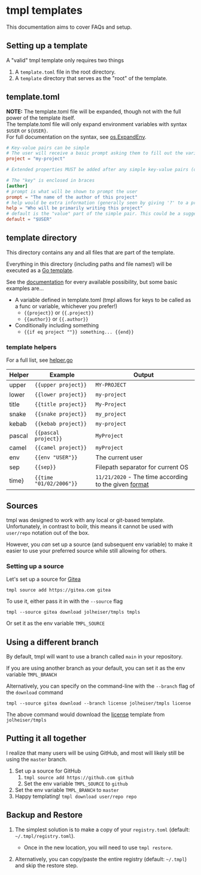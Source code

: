 # tmpl templates

This documentation aims to cover FAQs and setup.

## Setting up a template

A "valid" tmpl template only requires two things

1. A `template.toml` file in the root directory.
2. A `template` directory that serves as the "root" of the template.

## template.toml

**NOTE:** The template.toml file will be expanded, though not with the full power of the template itself.  
The template.toml file will only expand environment variables with syntax `$USER` or `${USER}`.  
For full documentation on the syntax, see [os.ExpandEnv](https://golang.org/pkg/os/#ExpandEnv).

```toml
# Key-value pairs can be simple
# The user will receive a basic prompt asking them to fill out the variable
project = "my-project"

# Extended properties MUST be added after any simple key-value pairs (due to how TOML works)

# The "key" is enclosed in braces
[author]
# prompt is what will be shown to prompt the user
prompt = "The name of the author of this project"
# help would be extra information (generally seen by giving '?' to a prompt)
help = "Who will be primarily writing this project"
# default is the "value" part of the simple pair. This could be a suggested value
default = "$USER"
```

## template directory

This directory contains any and all files that are part of the template.

Everything in this directory (including paths and file names!) will be executed as a [Go template](https://golang.org/pkg/text/template/).

See the [documentation](https://golang.org/pkg/text/template/) for every available possibility, but some basic examples are...

* A variable defined in template.toml (tmpl allows for keys to be called as a func or variable, whichever you prefer!)
   * `{{project}}` or `{{.project}}`
   * `{{author}}` or `{{.author}}`
* Conditionally including something
   * `{{if eq project ""}} something... {{end}}`

### template helpers

For a full list, see [helper.go](registry/helper.go)

|Helper|Example|Output|
|-----|-----|-----|
|upper|`{{upper project}}`|`MY-PROJECT`|
|lower|`{{lower project}}`|`my-project`|
|title|`{{title project}}`|`My-Project`|
|snake|`{{snake project}}`|`my_project`|
|kebab|`{{kebab project}}`|`my-project`|
|pascal|`{{pascal project}}`|`MyProject`|
|camel|`{{camel project}}`|`myProject`|
|env|`{{env "USER"}}`|The current user|
|sep|`{{sep}}`|Filepath separator for current OS|
|time}|`{{time "01/02/2006"}}`|`11/21/2020` - The time according to the given [format](https://flaviocopes.com/go-date-time-format/)|

## Sources

tmpl was designed to work with any local or git-based template. Unfortunately, in contrast to boilr, this means 
it cannot be used with `user/repo` notation out of the box. 

However, you _can_ set up a source (and subsequent env variable) to make it easier to use your preferred source while
still allowing for others.

### Setting up a source

Let's set up a source for [Gitea](https://gitea.com)

```
tmpl source add https://gitea.com gitea
```

To use it, either pass it in with the `--source` flag

```
tmpl --source gitea download jolheiser/tmpls tmpls
```

Or set it as the env variable `TMPL_SOURCE`

## Using a different branch

By default, tmpl will want to use a branch called `main` in your repository.

If you are using another branch as your default, you can set it as the env variable `TMPL_BRANCH`

Alternatively, you can specify on the command-line with the `--branch` flag of the `download` command

```
tmpl --source gitea download --branch license jolheiser/tmpls license
```
The above command would download the [license](https://gitea.com/jolheiser/tmpls/src/branch/license) template from `jolheiser/tmpls`

## Putting it all together

I realize that many users will be using GitHub, and most will likely still be using the `master` branch.

1. Set up a source for GitHub
   1. `tmpl source add https://github.com github`
   2. Set the env variable `TMPL_SOURCE` to `github`
2. Set the env variable `TMPL_BRANCH` to `master`
3. Happy templating! `tmpl download user/repo repo`

## Backup and Restore

1. The simplest solution is to make a copy of your `registry.toml` (default: `~/.tmpl/registry.toml`).
   * Once in the new location, you will need to use `tmpl restore`.
   
2. Alternatively, you can copy/paste the entire registry (default: `~/.tmpl`) and skip the restore step.